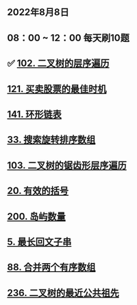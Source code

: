 
## 2022年8月8日


## 08：00 ~ 12：00 每天刷10题 




## ✅ [102. 二叉树的层序遍历](https://leetcode-cn.com/problems/binary-tree-level-order-traversal/)




## [121. 买卖股票的最佳时机](https://leetcode-cn.com/problems/best-time-to-buy-and-sell-stock/)



## [141. 环形链表](https://leetcode-cn.com/problems/linked-list-cycle/)




## [33. 搜索旋转排序数组](https://leetcode-cn.com/problems/search-in-rotated-sorted-array/)



## [103. 二叉树的锯齿形层序遍历](https://leetcode-cn.com/problems/binary-tree-zigzag-level-order-traversal/)




## [20. 有效的括号](https://leetcode-cn.com/problems/valid-parentheses/)



## [200. 岛屿数量](https://leetcode-cn.com/problems/number-of-islands/)



## [5. 最长回文子串](https://leetcode-cn.com/problems/longest-palindromic-substring/)




## [88. 合并两个有序数组](https://leetcode-cn.com/problems/merge-sorted-array/)



## [236. 二叉树的最近公共祖先](https://leetcode-cn.com/problems/lowest-common-ancestor-of-a-binary-tree/)





